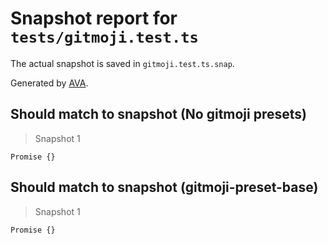 # Snapshot report for `tests/gitmoji.test.ts`

The actual snapshot is saved in `gitmoji.test.ts.snap`.

Generated by [AVA](https://ava.li).

## Should match to snapshot (No gitmoji presets)

> Snapshot 1

    Promise {}

## Should match to snapshot (gitmoji-preset-base)

> Snapshot 1

    Promise {}
